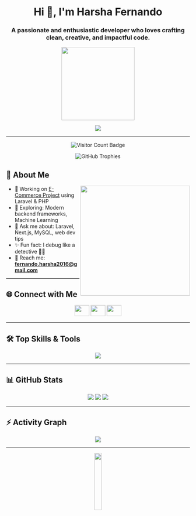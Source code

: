 <h1 align="center">Hi 👋, I'm Harsha Fernando</h1>
<h3 align="center">A passionate and enthusiastic developer who loves crafting clean, creative, and impactful code.</h3>

<p align="center">
  <img src="https://media.giphy.com/media/v1.Y2lkPTc5MGI3NjExd3g5Zm83MXhpdXZ6azE4aHIzcmZ1aWVjM2RrM2Z6NmlnNjkyZGxxZCZlcD12MV9naWZzX3NlYXJjaCZjdD1n/FoVzfcqCDSb7zCynOp/giphy.gif" height="200" />
</p>

<div align="center">
  <img src="https://readme-typing-svg.herokuapp.com?font=Fira+Code&color=%23F7941D&size=30&center=true&vCenter=true&lines=Hey+there!+I'm+Harsha+Fernando;Welcome+to+my+GitHub+space!;Happy+to+see+you+here+👨‍💻✨" />
</div>

---

<p align="center">
  <img src="https://komarev.com/ghpvc/?username=HarshaFdo&label=Profile%20Visitors&color=ff6347&style=flat" alt="Visitor Count Badge" />
</p>

<p align="center">
  <img src="https://github-profile-trophy.vercel.app/?username=HarshaFdo&theme=onedark&no-frame=true&no-bg=true&margin-w=15&margin-h=15" alt="GitHub Trophies" />
</p>

## 🧠 About Me
<picture>
  <img align="right" src=["https://raw.githubusercontent.com/harshkumarkhatri/harshkumarkhatri/main/code.gif](https://www.pinterest.com/pin/739786676323219754/)" width="300px"/>
</picture>

- 🔭 Working on [E-Commerce Project](https://github.com/HarshaFdo/E-Commerce_Project.git) using Laravel & PHP  
- 🌱 Exploring: Modern backend frameworks, Machine Learning  
- 💬 Ask me about: Laravel, Next.js, MySQL, web dev tips  
- ✨ Fun fact: I debug like a detective 🕵️‍♂️  
- 📧 Reach me: **fernando.harsha2016@gmail.com**

---

## 🌐 Connect with Me
<p align="center">
  <a href="https://linkedin.com/in/YOUR-LINK"><img src="https://raw.githubusercontent.com/rahuldkjain/github-profile-readme-generator/master/src/images/icons/Social/linked-in-alt.svg" height="30" width="40" /></a>
  <a href="https://fb.com/YOUR-LINK"><img src="https://raw.githubusercontent.com/rahuldkjain/github-profile-readme-generator/master/src/images/icons/Social/facebook.svg" height="30" width="40" /></a>
  <a href="https://instagram.com/YOUR-LINK"><img src="https://raw.githubusercontent.com/rahuldkjain/github-profile-readme-generator/master/src/images/icons/Social/instagram.svg" height="30" width="40" /></a>
</p>

---

## 🛠️ Top Skills & Tools
<p align="center">
  <img src="https://skillicons.dev/icons?i=php,laravel,nextjs,mysql,js,ts,nodejs,react,python,c,tailwind,figma,git,linux,vscode" />
</p>

---

## 📊 GitHub Stats
<p align="center">
  <img src="https://github-readme-stats.vercel.app/api?username=HarshaFdo&show_icons=true&theme=radical&hide_border=true" />
  <img src="https://github-readme-stats.vercel.app/api/top-langs/?username=HarshaFdo&layout=compact&theme=radical&hide_border=true" />
  <img src="https://github-readme-streak-stats.herokuapp.com?user=HarshaFdo&theme=radical&hide_border=true" />
</p>

---

## ⚡ Activity Graph
<div align="center">
  <img src="https://github-readme-activity-graph.vercel.app/graph?username=HarshaFdo&bg_color=000000&color=ff6347&line=63f7f7&point=ffffff&area=true&hide_border=true" />
</div>

---

<p align="center">
  <img src="https://media.giphy.com/media/jpVnC65DmYeyRL4LHS/giphy.gif" width="20%">
</p>
